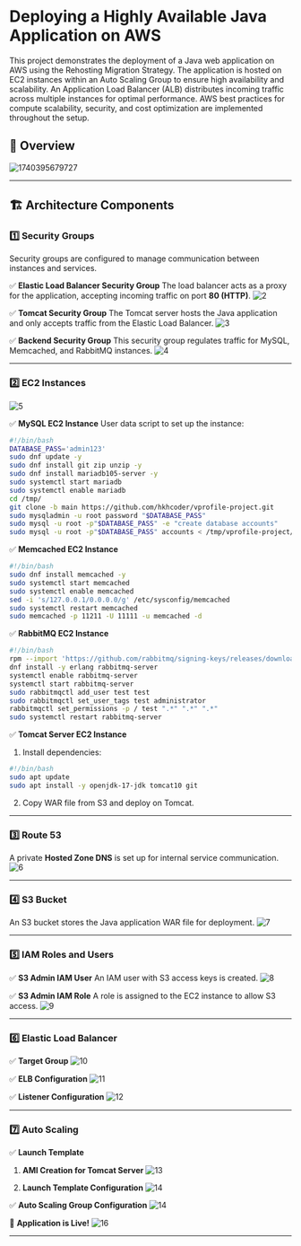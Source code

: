 # Deploying a Highly Available Java Application on AWS

This project demonstrates the deployment of a Java web application on AWS using the Rehosting Migration Strategy. The application is hosted on EC2 instances within an Auto Scaling Group to ensure high availability and scalability. An Application Load Balancer (ALB) distributes incoming traffic across multiple instances for optimal performance. AWS best practices for compute scalability, security, and cost optimization are implemented throughout the setup.
## 📌 Overview
![1740395679727](https://github.com/user-attachments/assets/87fcd004-41e6-4095-84c9-35b9b88ceb86)



---

## 🏗 Architecture Components

### 1️⃣ **Security Groups**
Security groups are configured to manage communication between instances and services.

✅ **Elastic Load Balancer Security Group**
The load balancer acts as a proxy for the application, accepting incoming traffic on port **80 (HTTP)**.
![2](https://github.com/user-attachments/assets/5a6b0649-d5a7-43ff-8a45-00f2d78516ef)


✅ **Tomcat Security Group**
The Tomcat server hosts the Java application and only accepts traffic from the Elastic Load Balancer.
![3](https://github.com/user-attachments/assets/40989ed1-b7fb-408c-938b-d6fde2bbdb45)


✅ **Backend Security Group**
This security group regulates traffic for MySQL, Memcached, and RabbitMQ instances.
![4](https://github.com/user-attachments/assets/4058f22e-86ad-4fcf-8a77-6b00c9848253)


---

### 2️⃣ **EC2 Instances**
![5](https://github.com/user-attachments/assets/019bafad-fdf4-4113-a485-2b884e749876)


✅ **MySQL EC2 Instance**
User data script to set up the instance:
```bash
#!/bin/bash
DATABASE_PASS='admin123'
sudo dnf update -y
sudo dnf install git zip unzip -y
sudo dnf install mariadb105-server -y
sudo systemctl start mariadb
sudo systemctl enable mariadb
cd /tmp/
git clone -b main https://github.com/hkhcoder/vprofile-project.git
sudo mysqladmin -u root password "$DATABASE_PASS"
sudo mysql -u root -p"$DATABASE_PASS" -e "create database accounts"
sudo mysql -u root -p"$DATABASE_PASS" accounts < /tmp/vprofile-project/src/main/resources/db_backup.sql
```

✅ **Memcached EC2 Instance**
```bash
#!/bin/bash
sudo dnf install memcached -y
sudo systemctl start memcached
sudo systemctl enable memcached
sed -i 's/127.0.0.1/0.0.0.0/g' /etc/sysconfig/memcached
sudo systemctl restart memcached
sudo memcached -p 11211 -U 11111 -u memcached -d
```

✅ **RabbitMQ EC2 Instance**
```bash
#!/bin/bash
rpm --import 'https://github.com/rabbitmq/signing-keys/releases/download/3.0/rabbitmq-release-signing-key.asc'
dnf install -y erlang rabbitmq-server
systemctl enable rabbitmq-server
systemctl start rabbitmq-server
sudo rabbitmqctl add_user test test
sudo rabbitmqctl set_user_tags test administrator
rabbitmqctl set_permissions -p / test ".*" ".*" ".*"
sudo systemctl restart rabbitmq-server
```

✅ **Tomcat Server EC2 Instance**
1. Install dependencies:
```bash
#!/bin/bash
sudo apt update
sudo apt install -y openjdk-17-jdk tomcat10 git
```
2. Copy WAR file from S3 and deploy on Tomcat.

---

### 3️⃣ **Route 53**
A private **Hosted Zone DNS** is set up for internal service communication.
![6](https://github.com/user-attachments/assets/299ce582-478d-4288-b787-87a704adac13)


---

### 4️⃣ **S3 Bucket**
An S3 bucket stores the Java application WAR file for deployment.
![7](https://github.com/user-attachments/assets/813d3d6c-29fd-473b-a23c-475090180626)


---

### 5️⃣ **IAM Roles and Users**

✅ **S3 Admin IAM User**
An IAM user with S3 access keys is created.
![8](https://github.com/user-attachments/assets/f88237f3-3be2-4b8f-86ee-440750daa282)


✅ **S3 Admin IAM Role**
A role is assigned to the EC2 instance to allow S3 access.
![9](https://github.com/user-attachments/assets/ba303cb5-1fba-4f95-8080-67c20e7c6be1)


---

### 6️⃣ **Elastic Load Balancer**

✅ **Target Group**
![10](https://github.com/user-attachments/assets/f42c8d8e-bc63-4a9c-8396-e0397db15277)


✅ **ELB Configuration**
![11](https://github.com/user-attachments/assets/f9d9f630-25e1-4a59-809b-3f9e1f23ffd4)


✅ **Listener Configuration**
![12](https://github.com/user-attachments/assets/4ce2ba71-c228-4e30-84ea-f6d97d1e7c7d)


---

### 7️⃣ **Auto Scaling**

✅ **Launch Template**
1. **AMI Creation for Tomcat Server**
![13](https://github.com/user-attachments/assets/38ddc145-e9c2-4e3e-ac07-1c8d345c462e)

2. **Launch Template Configuration**
![14](https://github.com/user-attachments/assets/85bfa8e9-b6b6-4b39-88f2-0c9493cd293c)


✅ **Auto Scaling Group Configuration**
![14](https://github.com/user-attachments/assets/e617da03-1b68-42c7-9aa9-4205073e682a)


🎉 **Application is Live!**
![16](https://github.com/user-attachments/assets/2c8d6401-9290-4d8f-93e3-f55494d3f566)




---
